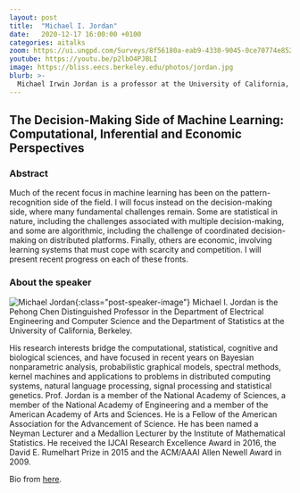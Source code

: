 ```yaml
---
layout: post
title:  "Michael I. Jordan"
date:   2020-12-17 16:00:00 +0100
categories: aitalks
zoom: https://ui.ungpd.com/Surveys/8f56180a-eab9-4330-9045-0ce70774e852
youtube: https://youtu.be/p2lbO4PJBLI
image: https://bliss.eecs.berkeley.edu/photos/jordan.jpg
blurb: >-
  Michael Irwin Jordan is a professor at the University of California, Berkeley and researcher in machine learning, statistics, and artificial intelligence. He is one of the leading figures in machine learning, and in 2016 Science reported him as the world's most influential computer scientist.
---
```


## ​​The Decision-Making Side of Machine Learning: Computational, Inferential and Economic Perspectives

### Abstract
Much of the recent focus in machine learning has been on the pattern-recognition side of the field.  I will focus instead on the decision-making side, where many fundamental challenges remain.  Some are statistical in nature, including the challenges associated with multiple decision-making, and some are algorithmic, including the challenge of coordinated decision-making on distributed platforms.  Finally, others are economic, involving learning systems that must cope with scarcity and competition.  I will present recent progress on each of these fronts.

### About the speaker
![Michael Jordan](https://bliss.eecs.berkeley.edu/photos/jordan.jpg){:class="post-speaker-image"}
Michael I. Jordan is the Pehong Chen Distinguished Professor in the Department of Electrical Engineering and Computer Science and the Department of Statistics at the University of California, Berkeley.

His research interests bridge the computational, statistical, cognitive and biological sciences, and have focused in recent years on Bayesian nonparametric analysis, probabilistic graphical models, spectral methods, kernel machines and applications to problems in distributed computing systems, natural language processing, signal processing and statistical genetics. Prof. Jordan is a member of the National Academy of Sciences, a member of the National Academy of Engineering and a member of the American Academy of Arts and Sciences. He is a Fellow of the American Association for the Advancement of Science. He has been named a Neyman Lecturer and a Medallion Lecturer by the Institute of Mathematical Statistics. He received the IJCAI Research Excellence Award in 2016, the David E. Rumelhart Prize in 2015 and the ACM/AAAI Allen Newell Award in 2009.

Bio from [here​](https://www2.eecs.berkeley.edu/Faculty/Homepages/jordan.html).
